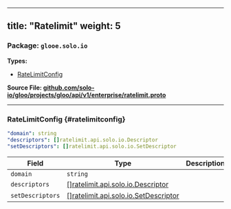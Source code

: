 
---
title: "Ratelimit"
weight: 5
---

<!-- Code generated by solo-kit. DO NOT EDIT. -->


### Package: `glooe.solo.io` 
**Types:**


- [RateLimitConfig](#ratelimitconfig)
  



**Source File: [github.com/solo-io/gloo/projects/gloo/api/v1/enterprise/ratelimit.proto](https://github.com/solo-io/gloo/blob/main/projects/gloo/api/v1/enterprise/ratelimit.proto)**





---
### RateLimitConfig {#ratelimitconfig}

 


```yaml
"domain": string
"descriptors": []ratelimit.api.solo.io.Descriptor
"setDescriptors": []ratelimit.api.solo.io.SetDescriptor

```

| Field | Type | Description |
| ----- | ---- | ----------- | 
| `domain` | `string` |  |
| `descriptors` | [[]ratelimit.api.solo.io.Descriptor](../../../../../../../solo-apis/api/rate-limiter/v1alpha1/ratelimit.proto.sk/#descriptor) |  |
| `setDescriptors` | [[]ratelimit.api.solo.io.SetDescriptor](../../../../../../../solo-apis/api/rate-limiter/v1alpha1/ratelimit.proto.sk/#setdescriptor) |  |





<!-- Start of HubSpot Embed Code -->
<script type="text/javascript" id="hs-script-loader" async defer src="//js.hs-scripts.com/5130874.js"></script>
<!-- End of HubSpot Embed Code -->
